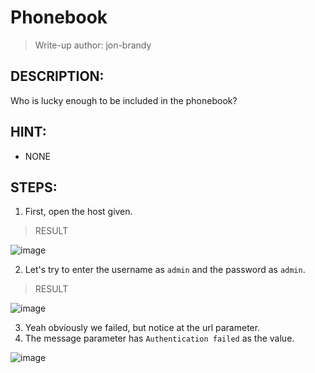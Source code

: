 # Phonebook
> Write-up author: jon-brandy
## DESCRIPTION:
Who is lucky enough to be included in the phonebook?
## HINT:
- NONE
## STEPS:
1. First, open the host given.

> RESULT

![image](https://user-images.githubusercontent.com/70703371/208025059-aa52ae7a-77bd-4517-949c-1299389c3515.png)

2. Let's try to enter the username as `admin` and the password as `admin`.

> RESULT

![image](https://user-images.githubusercontent.com/70703371/208025202-d56d1c9f-d864-4e4a-9f9d-ba8bf19d7f18.png)


3. Yeah obviously we failed, but notice at the url parameter.
4. The message parameter has `Authentication failed` as the value.

![image](https://user-images.githubusercontent.com/70703371/208025396-88d42c54-31e6-42fb-9dc0-5241a1dafe13.png)


